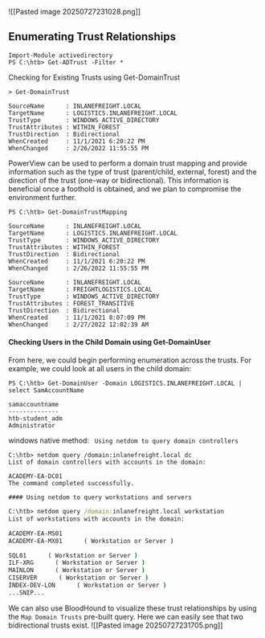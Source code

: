 ![[Pasted image 20250727231028.png]]
## Enumerating Trust Relationships
```powershell-session
Import-Module activedirectory
PS C:\htb> Get-ADTrust -Filter *
```
Checking for Existing Trusts using Get-DomainTrust
```powershell-session
> Get-DomainTrust 

SourceName      : INLANEFREIGHT.LOCAL
TargetName      : LOGISTICS.INLANEFREIGHT.LOCAL
TrustType       : WINDOWS_ACTIVE_DIRECTORY
TrustAttributes : WITHIN_FOREST
TrustDirection  : Bidirectional
WhenCreated     : 11/1/2021 6:20:22 PM
WhenChanged     : 2/26/2022 11:55:55 PM
```

PowerView can be used to perform a domain trust mapping and provide information such as the type of trust (parent/child, external, forest) and the direction of the trust (one-way or bidirectional). This information is beneficial once a foothold is obtained, and we plan to compromise the environment further.

```powershell-session
PS C:\htb> Get-DomainTrustMapping

SourceName      : INLANEFREIGHT.LOCAL
TargetName      : LOGISTICS.INLANEFREIGHT.LOCAL
TrustType       : WINDOWS_ACTIVE_DIRECTORY
TrustAttributes : WITHIN_FOREST
TrustDirection  : Bidirectional
WhenCreated     : 11/1/2021 6:20:22 PM
WhenChanged     : 2/26/2022 11:55:55 PM

SourceName      : INLANEFREIGHT.LOCAL
TargetName      : FREIGHTLOGISTICS.LOCAL
TrustType       : WINDOWS_ACTIVE_DIRECTORY
TrustAttributes : FOREST_TRANSITIVE
TrustDirection  : Bidirectional
WhenCreated     : 11/1/2021 8:07:09 PM
WhenChanged     : 2/27/2022 12:02:39 AM
```

#### Checking Users in the Child Domain using Get-DomainUser
From here, we could begin performing enumeration across the trusts. For example, we could look at all users in the child domain:

```powershell-session
PS C:\htb> Get-DomainUser -Domain LOGISTICS.INLANEFREIGHT.LOCAL | select SamAccountName

samaccountname
--------------
htb-student_adm
Administrator
```

windows native method:
`` Using netdom to query domain controllers``
```
C:\htb> netdom query /domain:inlanefreight.local dc
List of domain controllers with accounts in the domain:

ACADEMY-EA-DC01
The command completed successfully.
```

`#### Using netdom to query workstations and servers`
```cmd
C:\htb> netdom query /domain:inlanefreight.local workstation
List of workstations with accounts in the domain:

ACADEMY-EA-MS01
ACADEMY-EA-MX01      ( Workstation or Server )

SQL01      ( Workstation or Server )
ILF-XRG      ( Workstation or Server )
MAINLON      ( Workstation or Server )
CISERVER      ( Workstation or Server )
INDEX-DEV-LON      ( Workstation or Server )
...SNIP...
```
We can also use BloodHound to visualize these trust relationships by using the `Map Domain Trusts` pre-built query. Here we can easily see that two bidirectional trusts exist.
![[Pasted image 20250727231705.png]]
